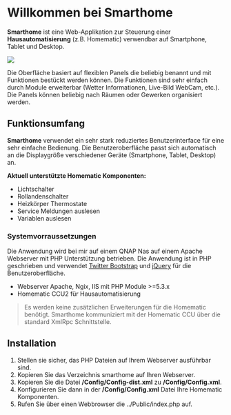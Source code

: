 # Willkommen bei Smarthome #

**Smarthome** ist eine Web-Applikation zur Steuerung einer **Hausautomatisierung** (z.B. Homematic) verwendbar auf Smartphone, Tablet und Desktop.

![](http://rgies.de/smarthome/Smarthome.png)

Die Oberfläche basiert auf flexiblen Panels die beliebig benannt und mit Funktionen bestückt werden können. Die Funktionen sind sehr einfach durch Module erweiterbar (Wetter Informationen, Live-Bild WebCam, etc.). Die Panels können beliebig nach Räumen oder Gewerken organisiert werden.

## Funktionsumfang ##

**Smarthome** verwendet ein sehr stark reduziertes Benutzerinterface für eine sehr einfache Bedienung. Die Benutzeroberfläche passt sich automatisch an die Displaygröße verschiedener Geräte (Smartphone, Tablet, Desktop) an.

**Aktuell unterstützte Homematic Komponenten:**

- Lichtschalter
- Rollandenschalter
- Heizkörper Thermostate
- Service Meldungen auslesen
- Variablen auslesen

### Systemvorraussetzungen ###

Die Anwendung wird bei mir auf einem QNAP Nas auf einem Apache Webserver mit PHP Unterstützung betrieben. Die Anwendung ist in PHP geschrieben und verwendet [Twitter Bootstrap](http://getbootstrap.com) und [jQuery](http://jquery.com) für die Benutzeroberfläche.

- Webserver Apache, Ngix, IIS mit PHP Module >=5.3.x
- Homematic CCU2 für Hausautomatisierung



> Es werden keine zusätzlichen Erweiterungen für die Homematic benötigt. Smarthome kommuniziert mit der Homematic CCU über die standard XmlRpc Schnittstelle.

## Installation ##

1. Stellen sie sicher, das PHP Dateien auf Ihrem Webserver ausführbar sind.
2. Kopieren Sie das Verzeichnis smarthome auf Ihren Webserver.
3. Kopieren Sie die Datei **/Config/Config-dist.xml** zu **/Config/Config.xml**.
4. Konfigurieren Sie dann in der **/Config/Config.xml** Datei Ihre Homematic Komponenten.
5. Rufen Sie über einen Webbrowser die ../Public/index.php auf.